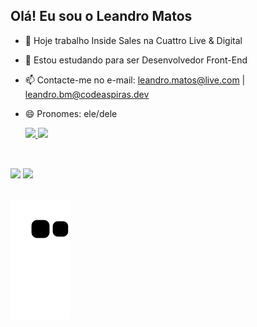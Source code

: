 ## Olá! Eu sou o Leandro Matos

- 🔭 Hoje trabalho Inside Sales na Cuattro Live & Digital
- 🌱 Estou estudando para ser Desenvolvedor Front-End
- 📫 Contacte-me no e-mail: leandro.matos@live.com | leandro.bm@codeaspiras.dev
- 😄 Pronomes: ele/dele

  <div>
    <a href="https://github.com/matosleandro">
      <img height="130em" src="https://github-readme-stats.vercel.app/api?username=matosleandro&show_icons=true&theme=blueberry&include_all_commits=true&count_private=true"/>
      <img height="130em" src="https://github-readme-stats.vercel.app/api/top-langs/?username=matosleandro&layout=compact&langs_count=16&theme=blueberry"/>
  </div>

##
<br>
    <div>
      <a href="https://www.linkedin.com/in/matosleandro/" target="_blank"><img src="https://img.shields.io/badge/LinkedIn-0077B5?style=for-the-badge&logo=linkedin&logoColor=white" target="_blank"></a>
      <a href="mailto:leandro.matos@live.com" target="_blank"><img src="https://img.shields.io/badge/Microsoft_Outlook-0078D4?style=for-the-badge&logo=microsoft-outlook&logoColor=white" target="_blank"></a>
    </div>

 ##

![snake gif](https://github.com/matosleandro/matosleandro/blob/output/github-contribution-grid-snake.svg)

